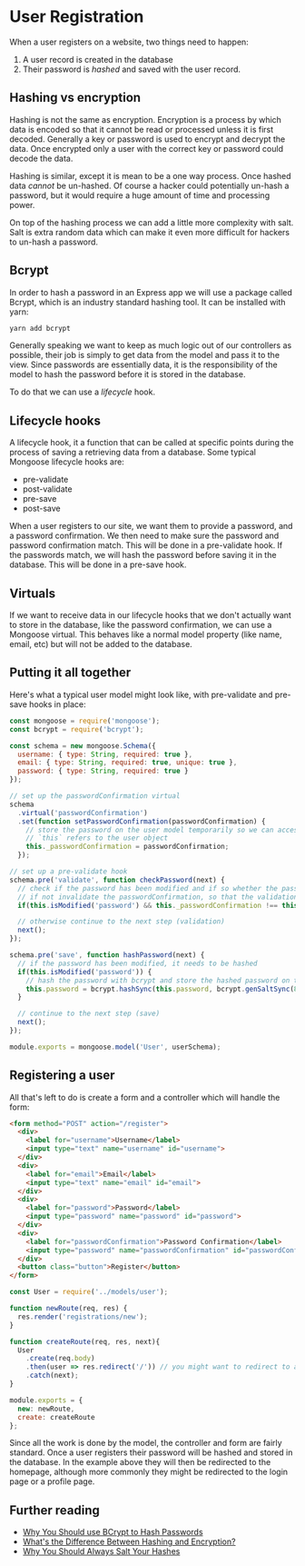 # User Registration

When a user registers on a website, two things need to happen:

1. A user record is created in the database
1. Their password is _hashed_ and saved with the user record.

## Hashing vs encryption

Hashing is not the same as encryption. Encryption is a process by which data is encoded so that it cannot be read or processed unless it is first decoded. Generally a key or password is used to encrypt and decrypt the data. Once encrypted only a user with the correct key or password could decode the data.

Hashing is similar, except it is mean to be a one way process. Once hashed data _cannot_ be un-hashed. Of course a hacker could potentially un-hash a password, but it would require a huge amount of time and processing power.

On top of the hashing process we can add a little more complexity with salt. Salt is extra random data which can make it even more difficult for hackers to un-hash a password.

## Bcrypt

In order to hash a password in an Express app we will use a package called Bcrypt, which is an industry standard hashing tool. It can be installed with yarn:

```sh
yarn add bcrypt
```

Generally speaking we want to keep as much logic out of our controllers as possible, their job is simply to get data from the model and pass it to the view. Since passwords are essentially data, it is the responsibility of the model to hash the password before it is stored in the database.

To do that we can use a _lifecycle_ hook.

## Lifecycle hooks

A lifecycle hook, it a function that can be called at specific points during the process of saving a retrieving data from a database. Some typical Mongoose lifecycle hooks are:

- pre-validate
- post-validate
- pre-save
- post-save

When a user registers to our site, we want them to provide a password, and a password confirmation. We then need to make sure the password and password confirmation match. This will be done in a pre-validate hook. If the passwords match, we will hash the password before saving it in the database. This will be done in a pre-save hook.

## Virtuals

If we want to receive data in our lifecycle hooks that we don't actually want to store in the database, like the password confirmation, we can use a Mongoose virtual. This behaves like a normal model property (like name, email, etc) but will not be added to the database.

## Putting it all together

Here's what a typical user model might look like, with pre-validate and pre-save hooks in place:

```js
const mongoose = require('mongoose');
const bcrypt = require('bcrypt');

const schema = new mongoose.Schema({
  username: { type: String, required: true },
  email: { type: String, required: true, unique: true },
  password: { type: String, required: true }
});

// set up the passwordConfirmation virtual
schema
  .virtual('passwordConfirmation')
  .set(function setPasswordConfirmation(passwordConfirmation) {
    // store the password on the user model temporarily so we can access it in our pre-validate hook
    // `this` refers to the user object
    this._passwordConfirmation = passwordConfirmation;
  });

// set up a pre-validate hook
schema.pre('validate', function checkPassword(next) {
  // check if the password has been modified and if so whether the password and the passwordConfirmation match
  // if not invalidate the passwordConfirmation, so that the validations fail
  if(this.isModified('password') && this._passwordConfirmation !== this.password) this.invalidate('passwordConfirmation', 'does not match');

  // otherwise continue to the next step (validation)
  next();
});

schema.pre('save', function hashPassword(next) {
  // if the password has been modified, it needs to be hashed
  if(this.isModified('password')) {
    // hash the password with bcrypt and store the hashed password on the user object
    this.password = bcrypt.hashSync(this.password, bcrypt.genSaltSync(8));
  }

  // continue to the next step (save)
  next();
});

module.exports = mongoose.model('User', userSchema);
```

## Registering a user

All that's left to do is create a form and a controller which will handle the form:

```html
<form method="POST" action="/register">
  <div>
    <label for="username">Username</label>
    <input type="text" name="username" id="username">
  </div>
  <div>
    <label for="email">Email</label>
    <input type="text" name="email" id="email">
  </div>
  <div>
    <label for="password">Password</label>
    <input type="password" name="password" id="password">
  </div>
  <div>
    <label for="passwordConfirmation">Password Confirmation</label>
    <input type="password" name="passwordConfirmation" id="passwordConfirmation">
  </div>
  <button class="button">Register</button>
</form>
```

```js
const User = require('../models/user');

function newRoute(req, res) {
  res.render('registrations/new');
}

function createRoute(req, res, next){
  User
    .create(req.body)
    .then(user => res.redirect('/')) // you might want to redirect to a login form
    .catch(next);
}

module.exports = {
  new: newRoute,
  create: createRoute
};
```

Since all the work is done by the model, the controller and form are fairly standard. Once a user registers their password will be hashed and stored in the database. In the example above they will then be redirected to the homepage, although more commonly they might be redirected to the login page or a profile page.

## Further reading

- [Why You Should use BCrypt to Hash Passwords](https://medium.com/@danboterhoven/why-you-should-use-bcrypt-to-hash-passwords-af330100b861)
- [What's the Difference Between Hashing and Encryption?](https://www.securityinnovationeurope.com/blog/page/whats-the-difference-between-hashing-and-encrypting)
- [Why You Should Always Salt Your Hashes](https://www.addedbytes.com/blog/why-you-should-always-salt-your-hashes)
